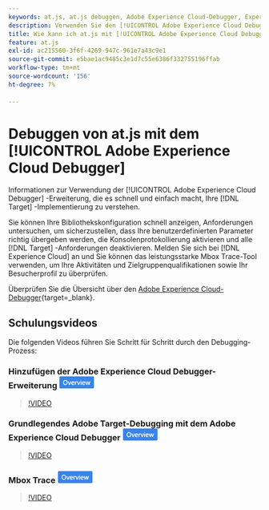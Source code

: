 ```yaml
---
keywords: at.js, at.js debuggen, Adobe Experience Cloud-Debugger, Experience Cloud-Debugger, Mbox-Ablaufverfolgung, Mbox-Hervorhebung, Debugging, Debugging, 9 USD
description: Verwenden Sie den [!UICONTROL Adobe Experience Cloud Debugger] , um Ihre Bibliothekskonfiguration anzuzeigen, Anforderungen zu untersuchen, die Konsolenprotokollierung zu aktivieren,  [!DNL Target] Aufrufanforderungen zu deaktivieren und vieles mehr.
title: Wie kann ich at.js mit [!UICONTROL Adobe Experience Cloud Debugger] debuggen?
feature: at.js
exl-id: ac215560-3f6f-4269-947c-961e7a43c9e1
source-git-commit: e5bae1ac9485c3e1d7c55e6386f332755196ffab
workflow-type: tm+mt
source-wordcount: '156'
ht-degree: 7%

---
```


# Debuggen von at.js mit dem [!UICONTROL Adobe Experience Cloud Debugger]

Informationen zur Verwendung der [!UICONTROL Adobe Experience Cloud Debugger] -Erweiterung, die es schnell und einfach macht, Ihre [!DNL Target] -Implementierung zu verstehen.

Sie können Ihre Bibliothekskonfiguration schnell anzeigen, Anforderungen untersuchen, um sicherzustellen, dass Ihre benutzerdefinierten Parameter richtig übergeben werden, die Konsolenprotokollierung aktivieren und alle [!DNL Target] -Anforderungen deaktivieren. Melden Sie sich bei [!DNL Experience Cloud] an und Sie können das leistungsstarke Mbox Trace-Tool verwenden, um Ihre Aktivitäten und Zielgruppenqualifikationen sowie Ihr Besucherprofil zu überprüfen.

Überprüfen Sie die Übersicht über den [Adobe Experience Cloud-Debugger](https://experienceleague.adobe.com/docs/experience-platform/debugger/home.html){target=_blank}.

## Schulungsvideos

Die folgenden Videos führen Sie Schritt für Schritt durch den Debugging-Prozess:

### Hinzufügen der Adobe Experience Cloud Debugger-Erweiterung ![Badge &quot;Überblick&quot;](../../assets/overview.png)

>[!VIDEO](https://video.tv.adobe.com/v/23114/?quality=12)

### Grundlegendes Adobe Target-Debugging mit dem Adobe Experience Cloud Debugger ![Badge &quot;Überblick&quot;](../../assets/overview.png)

>[!VIDEO](https://video.tv.adobe.com/v/23115/?quality=12)

### Mbox Trace ![Badge &quot;Überblick&quot;](../../assets/overview.png)

>[!VIDEO](https://video.tv.adobe.com/v/23113/?quality=12)
